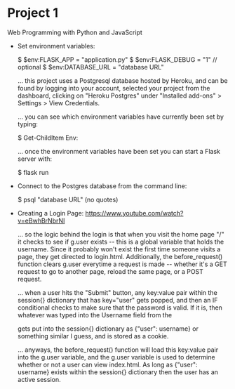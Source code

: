 # Project 1

Web Programming with Python and JavaScript

- Set environment variables:

  $ $env:FLASK_APP = "application.py"
  $ $env:FLASK_DEBUG = "1"                    // optional
  $ $env:DATABASE_URL = "database URL"

  ... this project uses a Postgresql database hosted by Heroku, and can be found by logging into your account, selected your project from the dashboard, clicking on "Heroku Postgres" under "Installed add-ons" > Settings > View Credentials.

  ... you can see which environment variables have currently been set by typing:

    $ Get-ChildItem Env:

  ... once the environment variables have been set you can start a Flask server with:

  $ flask run

- Connect to the Postgres database from the command line:

  $ psql "database URL" (no quotes)

- Creating a Login Page: https://www.youtube.com/watch?v=eBwhBrNbrNI

  ... so the logic behind the login is that when you visit the home page "/" it checks to see if g.user exists -- this is a global variable that holds the username. Since it probably won't exist the first time someone visits a page, they get directed to login.html. Additionally, the before_request() function clears g.user everytime a request is made -- whether it's a GET request to go to another page, reload the same page, or a POST request.
  
  ... when a user hits the "Submit" button, any key:value pair within the session{} dictionary that has key="user" gets popped, and then an IF conditional checks to make sure that the password is valid. If it is, then whatever was typed into the Username field from the <form> gets put into the session{} dictionary as {"user": username} or something similar I guess, and is stored as a cookie.
  
  ... anyways, the before_request() function will load this key:value pair into the g.user variable, and the g.user variable is used to determine whether or not a user can view index.html. As long as {"user": username} exists within the session{} dictionary then the user has an active session.
